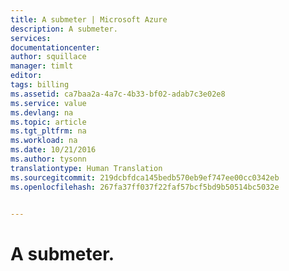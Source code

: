 ```yaml
---
title: A submeter | Microsoft Azure
description: A submeter.
services: 
documentationcenter: 
author: squillace
manager: timlt
editor: 
tags: billing
ms.assetid: ca7baa2a-4a7c-4b33-bf02-adab7c3e02e8
ms.service: value
ms.devlang: na
ms.topic: article
ms.tgt_pltfrm: na
ms.workload: na
ms.date: 10/21/2016
ms.author: tysonn
translationtype: Human Translation
ms.sourcegitcommit: 219dcbfdca145bedb570eb9ef747ee00cc0342eb
ms.openlocfilehash: 267fa37ff037f22faf57bcf5bd9b50514bc5032e


---
```

# <a name="to-be-submitted"></a>A submeter.



<!--HONumber=Nov16_HO2-->


